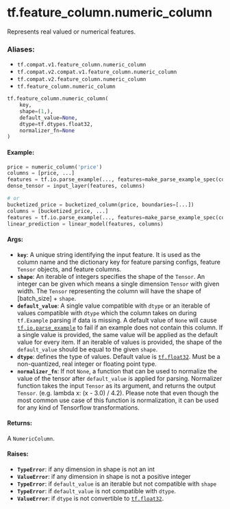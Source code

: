<div itemscope itemtype="http://developers.google.com/ReferenceObject">
<meta itemprop="name" content="tf.feature_column.numeric_column" />
<meta itemprop="path" content="Stable" />
</div>

# tf.feature_column.numeric_column

Represents real valued or numerical features.

### Aliases:

* `tf.compat.v1.feature_column.numeric_column`
* `tf.compat.v2.compat.v1.feature_column.numeric_column`
* `tf.compat.v2.feature_column.numeric_column`
* `tf.feature_column.numeric_column`

``` python
tf.feature_column.numeric_column(
    key,
    shape=(1,),
    default_value=None,
    dtype=tf.dtypes.float32,
    normalizer_fn=None
)
```

<!-- Placeholder for "Used in" -->


#### Example:



```python
price = numeric_column('price')
columns = [price, ...]
features = tf.io.parse_example(..., features=make_parse_example_spec(columns))
dense_tensor = input_layer(features, columns)

# or
bucketized_price = bucketized_column(price, boundaries=[...])
columns = [bucketized_price, ...]
features = tf.io.parse_example(..., features=make_parse_example_spec(columns))
linear_prediction = linear_model(features, columns)
```

#### Args:


* <b>`key`</b>: A unique string identifying the input feature. It is used as the
  column name and the dictionary key for feature parsing configs, feature
  `Tensor` objects, and feature columns.
* <b>`shape`</b>: An iterable of integers specifies the shape of the `Tensor`. An
  integer can be given which means a single dimension `Tensor` with given
  width. The `Tensor` representing the column will have the shape of
  [batch_size] + `shape`.
* <b>`default_value`</b>: A single value compatible with `dtype` or an iterable of
  values compatible with `dtype` which the column takes on during
  `tf.Example` parsing if data is missing. A default value of `None` will
  cause <a href="../../tf/io/parse_example.md"><code>tf.io.parse_example</code></a> to fail if an example does not contain this
  column. If a single value is provided, the same value will be applied as
  the default value for every item. If an iterable of values is provided,
  the shape of the `default_value` should be equal to the given `shape`.
* <b>`dtype`</b>: defines the type of values. Default value is <a href="../../tf.md#float32"><code>tf.float32</code></a>. Must be a
  non-quantized, real integer or floating point type.
* <b>`normalizer_fn`</b>: If not `None`, a function that can be used to normalize the
  value of the tensor after `default_value` is applied for parsing.
  Normalizer function takes the input `Tensor` as its argument, and returns
  the output `Tensor`. (e.g. lambda x: (x - 3.0) / 4.2). Please note that
  even though the most common use case of this function is normalization, it
  can be used for any kind of Tensorflow transformations.


#### Returns:

A `NumericColumn`.



#### Raises:


* <b>`TypeError`</b>: if any dimension in shape is not an int
* <b>`ValueError`</b>: if any dimension in shape is not a positive integer
* <b>`TypeError`</b>: if `default_value` is an iterable but not compatible with `shape`
* <b>`TypeError`</b>: if `default_value` is not compatible with `dtype`.
* <b>`ValueError`</b>: if `dtype` is not convertible to <a href="../../tf.md#float32"><code>tf.float32</code></a>.
